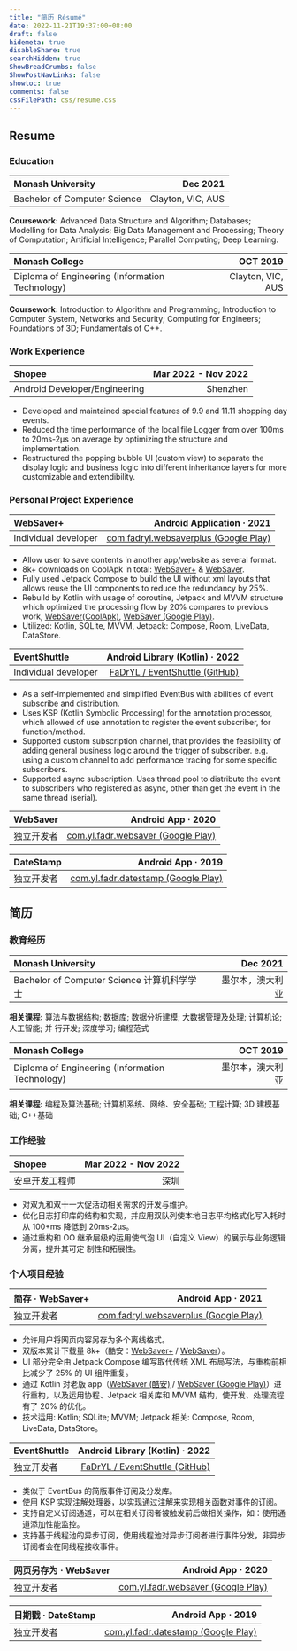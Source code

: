 ```yaml
---
title: "简历 Résumé"
date: 2022-11-21T19:37:00+08:00
draft: false
hidemeta: true
disableShare: true
searchHidden: true
ShowBreadCrumbs: false
ShowPostNavLinks: false
showtoc: true
comments: false
cssFilePath: css/resume.css
---
```


## Resume
### Education
| Monash University            |          Dec 2021 |
|:-----------------------------|------------------:|
| Bachelor of Computer Science | Clayton, VIC, AUS |

**Coursework:** Advanced Data Structure and Algorithm; Databases; Modelling for Data Analysis; Big Data
Management and Processing; Theory of Computation; Artificial Intelligence; Parallel Computing; Deep
Learning.


| Monash College                                  |          OCT 2019 |
|:------------------------------------------------|------------------:|
| Diploma of Engineering (Information Technology) | Clayton, VIC, AUS |

**Coursework:** Introduction to Algorithm and Programming; Introduction to Computer System, Networks and
Security; Computing for Engineers; Foundations of 3D; Fundamentals of C++.

### Work Experience
| Shopee                        | Mar 2022 - Nov 2022 |
|:------------------------------|--------------------:|
| Android Developer/Engineering |            Shenzhen |

- Developed and maintained special features of 9.9 and 11.11 shopping day events. 
- Reduced the time performance of the local file Logger from over 100ms to 20ms-2µs on
average by optimizing the structure and implementation. 
- Restructured the popping bubble UI (custom view) to separate the display logic and business
logic into different inheritance layers for more customizable and extendibility.

### Personal Project Experience
| WebSaver+            |            Android Application · 2021 |
|:---------------------|--------------------------------------:|
| Individual developer | [com.fadryl.websaverplus (Google Play)](https://play.google.com/store/apps/details?id=com.fadryl.websaverplus) |

- Allow user to save contents in another app/website as several format. 
- 8k+ downloads on CoolApk in total: [WebSaver+](https://www.coolapk.com/apk/com.fadryl.websaverplus) & [WebSaver](https://www.coolapk.com/apk/250554). 
- Fully used Jetpack Compose to build the UI without xml layouts that allows reuse the UI components to reduce the redundancy by 25%. 
- Rebuild by Kotlin with usage of coroutine, Jetpack and MVVM structure which optimized the processing flow by 20% compares to previous work, [WebSaver(CoolApk)](https://www.coolapk.com/apk/250554), [WebSaver (Google Play)](https://play.google.com/store/apps/details?id=com.yl.fadr.websaver). 
- Utilized: Kotlin, SQLite, MVVM, Jetpack: Compose, Room, LiveData, DataStore.


| EventShuttle         |       Android Library (Kotlin) · 2022 |
|:---------------------|--------------------------------------:|
| Individual developer | [FaDrYL / EventShuttle (GitHub)](https://github.com/FaDrYL/EventShuttle) |

- As a self-implemented and simplified EventBus with abilities of event subscribe and distribution. 
- Uses KSP (Kotlin Symbolic Processing) for the annotation processor, which allowed of use annotation to register the event subscriber, for function/method. 
- Supported custom subscription channel, that provides the feasibility of adding general business logic around the trigger of subscriber. e.g. using a custom channel to add performance tracing for some specific subscribers. 
- Supported async subscription. Uses thread pool to distribute the event to subscribers who registered as async, other than get the event in the same thread (serial).


| WebSaver  |       Android App · 2020 |
|:----------|-------------------------:|
| 独立开发者 | [com.yl.fadr.websaver (Google Play)](https://play.google.com/store/apps/details?id=com.yl.fadr.websaver) |


| DateStamp  |       Android App · 2019 |
|:-----------|-------------------------:|
| 独立开发者  | [com.yl.fadr.datestamp (Google Play)](https://play.google.com/store/apps/details?id=com.yl.fadr.datestamp) |


## 简历
### 教育经历
| Monash University                          |        Dec 2021 |
|:-------------------------------------------|----------------:|
| Bachelor of Computer Science 计算机科学学士 | 墨尔本，澳大利亚 |

**相关课程:** 算法与数据结构; 数据库; 数据分析建模; 大数据管理及处理; 计算机论; 人工智能; 并
行开发; 深度学习; 编程范式


| Monash College                                  |        OCT 2019 |
|:------------------------------------------------|----------------:|
| Diploma of Engineering (Information Technology) | 墨尔本，澳大利亚 |

**相关课程:** 编程及算法基础; 计算机系统、网络、安全基础; 工程计算; 3D 建模基础; C++基础

### 工作经验
| Shopee        | Mar 2022 - Nov 2022 |
|:--------------|--------------------:|
| 安卓开发工程师 |                深圳 |

- 对双九和双十一大促活动相关需求的开发与维护。
- 优化日志打印库的结构和实现，并应用双队列使本地日志平均格式化写入耗时从 100+ms 降低到
20ms-2µs。
- 通过重构和 OO 继承层级的运用使气泡 UI（自定义 View）的展示与业务逻辑分离，提升其可定
制性和拓展性。

### 个人项目经验
| 简存 · WebSaver+ |            Android App · 2021 |
|:----------------|-------------------------------:|
| 独立开发者       | [com.fadryl.websaverplus (Google Play)](https://play.google.com/store/apps/details?id=com.fadryl.websaverplus) |

- 允许用户将网页内容另存为多个离线格式。
- 双版本累计下载量 8k+（酷安：[WebSaver+](https://www.coolapk.com/apk/com.fadryl.websaverplus) / [WebSaver](https://www.coolapk.com/apk/250554)）。
- UI 部分完全由 Jetpack Compose 编写取代传统 XML 布局写法，与重构前相比减少了 25% 的 UI 组件重复。
- 通过 Kotlin 对老版 app（[WebSaver (酷安)](https://www.coolapk.com/apk/250554) / [WebSaver (Google Play)](https://play.google.com/store/apps/details?id=com.yl.fadr.websaver)）进行重构，以及运用协程、Jetpack 相关库和 MVVM 结构，使开发、处理流程有了 20% 的优化。
- 技术运用: Kotlin; SQLite; MVVM; Jetpack 相关: Compose, Room, LiveData, DataStore。


| EventShuttle  |       Android Library (Kotlin) · 2022 |
|:-------------|--------------------------------------:|
| 独立开发者   | [FaDrYL / EventShuttle (GitHub)](https://github.com/FaDrYL/EventShuttle) |

- 类似于 EventBus 的简版事件订阅及分发库。
- 使用 KSP 实现注解处理器，以实现通过注解来实现相关函数对事件的订阅。
- 支持自定义订阅通道，可以在相关订阅者被触发前后做相关操作，如：使用通道添加性能监控。
- 支持基于线程池的异步订阅，使用线程池对异步订阅者进行事件分发，非异步订阅者会在同线程接收事件。


| 网页另存为 · WebSaver  |       Android App · 2020 |
|:----------|-------------------------:|
| 独立开发者 | [com.yl.fadr.websaver (Google Play)](https://play.google.com/store/apps/details?id=com.yl.fadr.websaver) |


| 日期戳 · DateStamp  |       Android App · 2019 |
|:-----------|-------------------------:|
| 独立开发者  | [com.yl.fadr.datestamp (Google Play)](https://play.google.com/store/apps/details?id=com.yl.fadr.datestamp) |

